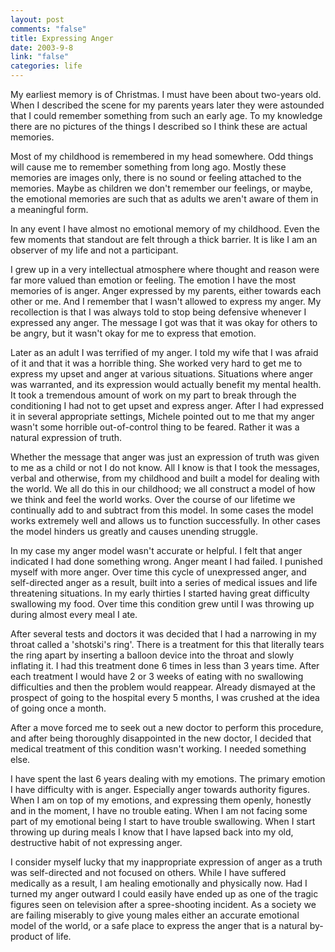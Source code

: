 ```yaml
--- 
layout: post
comments: "false"
title: Expressing Anger
date: 2003-9-8
link: "false"
categories: life
---
```

My earliest memory is of Christmas. I must have been about two-years old. When I described the scene for my parents years later they were astounded that I could remember something from such an early age. To my knowledge there are no pictures of the things I described so I think these are actual memories.

Most of my childhood is remembered in my head somewhere. Odd things will cause me to remember something from long ago. Mostly these memories are images only, there is no sound or feeling attached to the memories. Maybe as children we don't remember our feelings, or maybe, the emotional memories are such that as adults we aren't aware of them in a meaningful form.

In any event I have almost no emotional memory of my childhood. Even the few moments that standout are felt through a thick barrier. It is like I am an observer of my life and not a participant.

I grew up in a very intellectual atmosphere where thought and reason were far more valued than emotion or feeling. The emotion I have the most memories of is anger. Anger expressed by my parents, either towards each other or me. And I remember that I wasn't allowed to express my anger. My recollection is that I was always told to stop being defensive whenever I expressed any anger. The message I got was that it was okay for others to be angry, but it wasn't okay for me to express that emotion.

Later as an adult I was terrified of my anger. I told my wife that I was afraid of it and that it was a horrible thing. She worked very hard to get me to express my upset and anger at various situations. Situations where anger was warranted, and its expression would actually benefit my mental health. It took a tremendous amount of work on my part to break through the conditioning I had not to get upset and express anger. After I had expressed it in several appropriate settings, Michele pointed out to me that my anger wasn't some horrible out-of-control thing to be feared. Rather it was a natural expression of truth.

Whether the message that anger was just an expression of truth was given to me as a child or not I do not know. All I know is that I took the messages, verbal and otherwise, from my childhood and built a model for dealing with the world. We all do this in our childhood; we all construct a model of how we think and feel the world works. Over the course of our lifetime we continually add to and subtract from this model. In some cases the model works extremely well and allows us to function successfully. In other cases the model hinders us greatly and causes unending struggle.

In my case my anger model wasn't accurate or helpful. I felt that anger indicated I had done something wrong. Anger meant I had failed. I punished myself with more anger. Over time this cycle of unexpressed anger, and self-directed anger as a result, built into a series of medical issues and life threatening situations. In my early thirties I started having great difficulty swallowing my food. Over time this condition grew until I was throwing up during almost every meal I ate.

After several tests and doctors it was decided that I had a narrowing in my throat called a 'shotski's ring'. There is a treatment for this that literally tears the ring apart by inserting a balloon device into the throat and slowly inflating it. I had this treatment done 6 times in less than 3 years time. After each treatment I would have 2 or 3 weeks of eating with no swallowing difficulties and then the problem would reappear. Already dismayed at the prospect of going to the hospital every 5 months, I was crushed at the idea of going once a month.

After a move forced me to seek out a new doctor to perform this procedure, and after being thoroughly disappointed in the new doctor, I decided that medical treatment of this condition wasn't working. I needed something else.

I have spent the last 6 years dealing with my emotions. The primary emotion I have difficulty with is anger. Especially anger towards authority figures. When I am on top of my emotions, and expressing them openly, honestly and in the moment, I have no trouble eating. When I am not facing some part of my emotional being I start to have trouble swallowing. When I start throwing up during meals I know that I have lapsed back into my old, destructive habit of not expressing anger.

I consider myself lucky that my inappropriate expression of anger as a truth was self-directed and not focused on others. While I have suffered medically as a result, I am healing emotionally and physically now. Had I turned my anger outward I could easily have ended up as one of the tragic figures seen on television after a spree-shooting incident. As a society we are failing miserably to give young males either an accurate emotional model of the world, or a safe place to express the anger that is a natural by-product of life.
